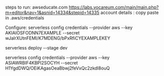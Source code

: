 steps to run:
awseducate.com
https://labs.vocareum.com/main/main.php?m=editor&nav=1&asnid=14334&stepid=14335
account details : copy 
paste in .aws/credentials

Configure:
serverless config credentials --provider aws --key AKIAIOSFODNN7EXAMPLE --secret wJalrXUtnFEMI/K7MDENG/bPxRfiCYEXAMPLEKEY

serverless deploy --stage dev

serverless config credentials --provider aws --key ASIAWRBIF4KBPI2SOCYH --secret H1YgdDWQ/OEiKAgasOeaBbwj2feVxQc2zkdI8ouQ